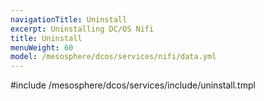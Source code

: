 ```yaml
---
navigationTitle: Uninstall
excerpt: Uninstalling DC/OS Nifi
title: Uninstall
menuWeight: 60
model: /mesosphere/dcos/services/nifi/data.yml
---
```


#include /mesosphere/dcos/services/include/uninstall.tmpl
